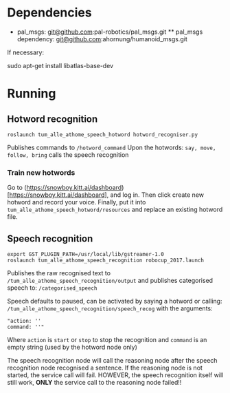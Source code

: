 # Dependencies

* pal_msgs: git@github.com:pal-robotics/pal_msgs.git
** pal_msgs dependency: git@github.com:ahornung/humanoid_msgs.git

If necessary: 

sudo apt-get install libatlas-base-dev


# Running
## Hotword recognition

    roslaunch tum_alle_athome_speech_hotword hotword_recogniser.py

Publishes commands to `/hotword_command`
Upon the hotwords: `say, move, follow, bring` calls the speech recognition

### Train new hotwords
Go to (https://snowboy.kitt.ai/dashboard)[https://snowboy.kitt.ai/dashboard], and log in. Then click create new hotword and record your voice. Finally, put it into `tum_alle_athome_speech_hotword/resources` and replace an existing hotword file.

## Speech recognition
    export GST_PLUGIN_PATH=/usr/local/lib/gstreamer-1.0
    roslaunch tum_alle_athome_speech_recognition robocup_2017.launch

Publishes the raw recognised text to `/tum_alle_athome_speech_recognition/output` and publishes categorised speech to: `/categorised_speech`

Speech defaults to paused, can be activated by saying a hotword or calling: `/tum_alle_athome_speech_recognition/speech_recog` with the arguments: 

    "action: ''
    command: ''" 

Where `action` is `start` or `stop` to stop the recognition and `command` is an empty string (used by the hotword node only)

The speech recognition node will call the reasoning node after the speech recognition node recognised a sentence. If the reasoning node is not started, the service call will fail. HOWEVER, the speech recognition itself will still work, **ONLY** the service call to the reasoning node failed!!


    
